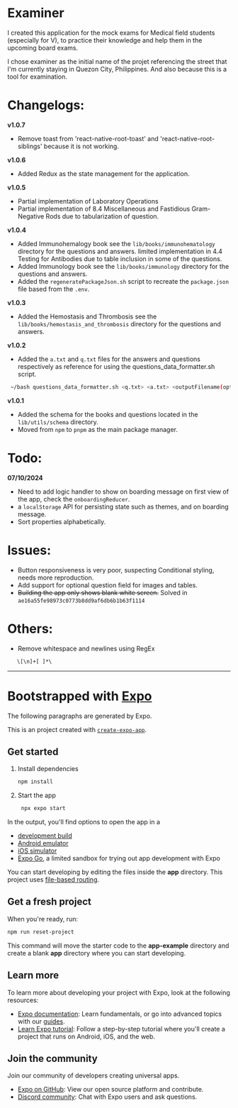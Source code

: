 # Examiner

I created this application for the mock exams for Medical field students (especially for V), to practice their knowledge and help them in the upcoming board exams.

I chose examiner as the initial name of the projet referencing the street that I'm currently staying in Quezon City, Philippines. And also because this is a tool for examination.

# Changelogs:

**v1.0.7**

- Remove toast from 'react-native-root-toast' and 'react-native-root-siblings' because it is not working.

**v1.0.6**

- Added Redux as the state management for the application.

**v1.0.5**

- Partial implementation of Laboratory Operations
- Partial implementation of 8.4 Miscellaneous and Fastidious Gram-Negative Rods due to tabularization of question.

**v1.0.4**

- Added Immunohemalogy book see the `lib/books/immunohematology` directory for the questions and answers. limited implementation in 4.4 Testing for Antibodies due to table inclusion in some of the questions.
- Added Immunology book see the `lib/books/immunology` directory for the questions and answers.
- Added the `regeneratePackageJson.sh` script to recreate the `package.json` file based from the `.env`.

**v1.0.3**

- Added the Hemostasis and Thrombosis see the `lib/books/hemostasis_and_thrombosis` directory for the questions and answers.

**v1.0.2**

- Added the `a.txt` and `q.txt` files for the answers and questions respectively as reference for using the questions_data_formatter.sh script.

```bash
 ~/bash questions_data_formatter.sh <q.txt> <a.txt> <outputFilename(optional)>
```

**v1.0.1**

- Added the schema for the books and questions located in the `lib/utils/schema` directory.
- Moved from `npm` to `pnpm` as the main package manager.

# Todo:

**07/10/2024**

- Need to add logic handler to show on boarding message on first view of the app, check the `onboardingReducer`.
- a `localStorage` API for persisting state such as themes, and on boarding message.
- Sort properties alphabetically.

# Issues:

- Button responsiveness is very poor, suspecting Conditional styling, needs more reproduction.
- Add support for optional question field for images and tables.
- ~~Building the app only shows blank white screen.~~ Solved in `ae16a55fe98973c0773b8dd9af6db6b1b63f1114`

# Others:

- Remove whitespace and newlines using RegEx

```RegEx
   \[\n]+[ ]*\
```

---

# Bootstrapped with [Expo](https://expo.dev)

The following paragraphs are generated by Expo.

This is an project created with [`create-expo-app`](https://www.npmjs.com/package/create-expo-app).

## Get started

1. Install dependencies

   ```bash
   npm install
   ```

2. Start the app

   ```bash
    npx expo start
   ```

In the output, you'll find options to open the app in a

- [development build](https://docs.expo.dev/develop/development-builds/introduction/)
- [Android emulator](https://docs.expo.dev/workflow/android-studio-emulator/)
- [iOS simulator](https://docs.expo.dev/workflow/ios-simulator/)
- [Expo Go](https://expo.dev/go), a limited sandbox for trying out app development with Expo

You can start developing by editing the files inside the **app** directory. This project uses [file-based routing](https://docs.expo.dev/router/introduction).

## Get a fresh project

When you're ready, run:

```bash
npm run reset-project
```

This command will move the starter code to the **app-example** directory and create a blank **app** directory where you can start developing.

## Learn more

To learn more about developing your project with Expo, look at the following resources:

- [Expo documentation](https://docs.expo.dev/): Learn fundamentals, or go into advanced topics with our [guides](https://docs.expo.dev/guides).
- [Learn Expo tutorial](https://docs.expo.dev/tutorial/introduction/): Follow a step-by-step tutorial where you'll create a project that runs on Android, iOS, and the web.

## Join the community

Join our community of developers creating universal apps.

- [Expo on GitHub](https://github.com/expo/expo): View our open source platform and contribute.
- [Discord community](https://chat.expo.dev): Chat with Expo users and ask questions.
